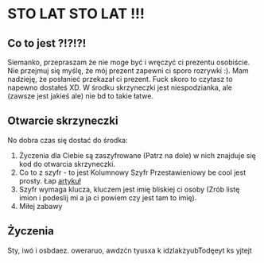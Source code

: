 # STO LAT STO LAT !!!


## Co to jest ?!?!?!


Siemanko, przepraszam że nie moge być i wręczyć ci prezentu osobiście. Nie przejmuj się myślę, że mój prezent zapewni ci sporo rozrywki :).
Mam nadzieję, że posłanieć przekazał ci prezent. Fuck skoro to czytasz to napewno dostałeś XD.
W środku skrzyneczki jest niespodzianka, ale (zawsze jest jakieś ale) nie bd to takie łatwe. 


## Otwarcie skrzyneczki

No dobra czas się dostać do środka:
1. Życzenia dla Ciebie są zaszyfrowane (Patrz na dole) w nich znajduje się kod do otwarcia skrzyneczki.
2. Co to z szyfr - to jest Kolumnowy Szyfr Przestawieniowy be cool jest prosty. Łap [artykuł](https://www.crypto-it.net/pl/proste/szyfr-kolumnowy.html)
3. Szyfr wymaga klucza, kluczem jest imię bliskiej ci osoby (Zrób listę imion i podeslij mi a ja ci powiem czy jest tam to imię).
4. Miłej zabawy

## Życzenia
Sty,  iwó i  osbdaez. oweraruo, awdzćn tyusxa k idzlakżyubTodęeyt   ks yjtejt